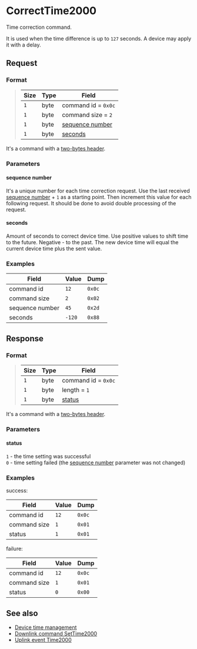 # CorrectTime2000

Time correction command.

It is used when the time difference is up to `127` seconds.
A device may apply it with a delay.


## Request

### Format

>  Size | Type | Field
> ------|------|-------
>  `1`  | byte | command id = `0x0c`
>  `1`  | byte | command size = `2`
>  `1`  | byte | [sequence number](#sequence-number)
>  `1`  | byte | [seconds](#seconds)

It's a command with a [two-bytes header](../message.md#command-with-a-two-bytes-header).

### Parameters

#### **sequence number**

It's a unique number for each time correction request.
Use the last received [sequence number](./uplink/Time2000.md#sequence-number) + `1` as a starting point.
Then increment this value for each following request.
It should be done to avoid double processing of the request.

#### **seconds**

Amount of seconds to correct device time.
Use positive values to shift time to the future. Negative - to the past.
The new device time will equal the current device time plus the sent value.


### Examples

 Field           | Value  | Dump
-----------------|--------|------
 command id      | `12`   | `0x0c`
 command size    | `2`    | `0x02`
 sequence number | `45`   | `0x2d`
 seconds         | `-120` | `0x88`


## Response

### Format

>  Size | Type | Field
> ------|------|-------
>  `1`  | byte | command id = `0x0c`
>  `1`  | byte | length = `1`
>  `1`  | byte | [status](#status)

It's a command with a [two-bytes header](../message.md#command-with-a-two-bytes-header).

### Parameters

#### **status**

`1` - the time setting was successful <br>
`0` - time setting failed (the [sequence number](#sequence-number) parameter was not changed)

### Examples

success:

 Field        | Value | Dump
--------------|-------|------
 command id   | `12`  | `0x0c`
 command size | `1`   | `0x01`
 status       | `1`   | `0x01`

failure:

 Field        | Value | Dump
--------------|-------|------
 command id   | `12`  | `0x0c`
 command size | `1`   | `0x01`
 status       | `0`   | `0x00`


## See also

* [Device time management](../basics.md#device-time-management)
* [Downlink command SetTime2000](../commands/SetTime2000.md)
* [Uplink event Time2000](../commands/uplink/Time2000.md)
